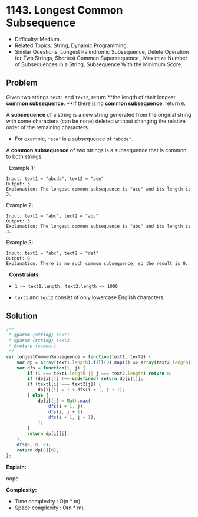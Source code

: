 # 1143. Longest Common Subsequence

- Difficulty: Medium.
- Related Topics: String, Dynamic Programming.
- Similar Questions: Longest Palindromic Subsequence, Delete Operation for Two Strings, Shortest Common Supersequence , Maximize Number of Subsequences in a String, Subsequence With the Minimum Score.

## Problem

Given two strings `text1` and `text2`, return **the length of their longest **common subsequence**. **If there is no **common subsequence**, return `0`.

A **subsequence** of a string is a new string generated from the original string with some characters (can be none) deleted without changing the relative order of the remaining characters.


	
- For example, `"ace"` is a subsequence of `"abcde"`.


A **common subsequence** of two strings is a subsequence that is common to both strings.

 
Example 1:

```
Input: text1 = "abcde", text2 = "ace" 
Output: 3  
Explanation: The longest common subsequence is "ace" and its length is 3.
```

Example 2:

```
Input: text1 = "abc", text2 = "abc"
Output: 3
Explanation: The longest common subsequence is "abc" and its length is 3.
```

Example 3:

```
Input: text1 = "abc", text2 = "def"
Output: 0
Explanation: There is no such common subsequence, so the result is 0.
```

 
**Constraints:**


	
- `1 <= text1.length, text2.length <= 1000`
	
- `text1` and `text2` consist of only lowercase English characters.



## Solution

```javascript
/**
 * @param {string} text1
 * @param {string} text2
 * @return {number}
 */
var longestCommonSubsequence = function(text1, text2) {
    var dp = Array(text1.length).fill(0).map(() => Array(text2.length));
    var dfs = function(i, j) {
        if (i === text1.length || j === text2.length) return 0;
        if (dp[i][j] !== undefined) return dp[i][j];
        if (text1[i] === text2[j]) {
            dp[i][j] = 1 + dfs(i + 1, j + 1);
        } else {
            dp[i][j] = Math.max(
                dfs(i + 1, j),
                dfs(i, j + 1),
                dfs(i + 1, j + 1),
            );
        }
        return dp[i][j];
    };
    dfs(0, 0, 0);
    return dp[0][0];
};
```

**Explain:**

nope.

**Complexity:**

* Time complexity : O(n * m).
* Space complexity : O(n * m).
